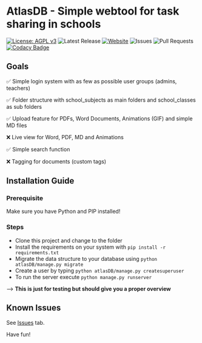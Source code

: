 # AtlasDB - Simple webtool for task sharing in schools

[![License: AGPL v3](https://img.shields.io/badge/License-AGPL%20v3-blue.svg)](https://www.gnu.org/licenses/agpl-3.0)
![Latest Release](https://img.shields.io/github/release/creyD/atlasDB.svg)
[![Website](https://img.shields.io/website/http/atlasdb.de.svg?down_color=red&down_message=offline&up_message=online)](http://atlasdb.de)
![Issues](https://img.shields.io/github/issues/creyD/atlasDB.svg)
![Pull Requests](https://img.shields.io/github/issues-pr/creyD/atlasDB.svg)
[![Codacy Badge](https://api.codacy.com/project/badge/Grade/6553d15548bc422497db6089a9f63f9c)](https://www.codacy.com/manual/creyD/atlasDB?utm_source=github.com&amp;utm_medium=referral&amp;utm_content=creyD/atlasDB&amp;utm_campaign=Badge_Grade)

## Goals

:white_check_mark: Simple login system with as few as possible user groups (admins, teachers)

:white_check_mark: Folder structure with school_subjects as main folders and school_classes as sub folders

:white_check_mark: Upload feature for PDFs, Word Documents, Animations (GIF) and simple MD files

:x: Live view for Word, PDF, MD and Animations

:white_check_mark: Simple search function

:x: Tagging for documents (custom tags)


## Installation Guide

### Prerequisite

Make sure you have Python and PIP installed!

### Steps

- Clone this project and change to the folder
- Install the requirements on your system with `pip install -r requirements.txt`
- Migrate the data structure to your database using `python atlasDB/manage.py migrate`
- Create a user by typing `python atlasDB/manage.py createsuperuser`
- To run the server execute `python manage.py runserver`

--> **This is just for testing but should give you a proper overview**

## Known Issues

See [Issues](https://github.com/creyD/atlasDB/issues) tab.


Have fun!
